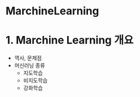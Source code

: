 # MarchineLearning

# 1. Marchine Learning 개요
  * 역사, 문제점
  * 머신러닝 종류
      - 지도학습
      - 비지도학습
      - 강화학습
